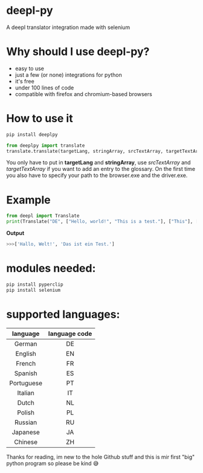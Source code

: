 # deepl-py
A deepl translator integration made with selenium

# Why should I use deepl-py?
* easy to use
* just a few (or none) integrations for python
* it's free
* under 100 lines of code
* compatible with firefox and chromium-based browsers
# How to use it
```bat
pip install deeplpy
```
```python
from deeplpy import translate
translate.translate(targetLang, stringArray, srcTextArray, targetTextArray)
```
You only have to put in **targetLang** and **stringArray**, use *srcTextArray* and *targetTextArray* if you want to add an entry to the glossary.
On the first time you also have to specify your path to the browser.exe and the driver.exe.

# Example
```python
from deepl import Translate
print(Translate("DE", ["Hello, world!", "This is a test."], ["This"], ["Das"]).translate())
```
**Output**
```python
>>>['Hallo, Welt!', 'Das ist ein Test.']
```

# modules needed:
```bat
pip install pyperclip
pip install selenium
```
# supported languages:
| language      | language code |
| :-----------: |:-------------:|
| German        | DE            |
| English       | EN            |
| French        | FR            |
| Spanish       | ES            |
| Portuguese    | PT            |
| Italian       | IT            |
| Dutch         | NL            |
| Polish        | PL            |
| Russian       | RU            |
| Japanese      | JA            |
| Chinese       | ZH            |


Thanks for reading, im new to the hole Github stuff and this is mir first "big" python program so please be kind :sweat_smile:
